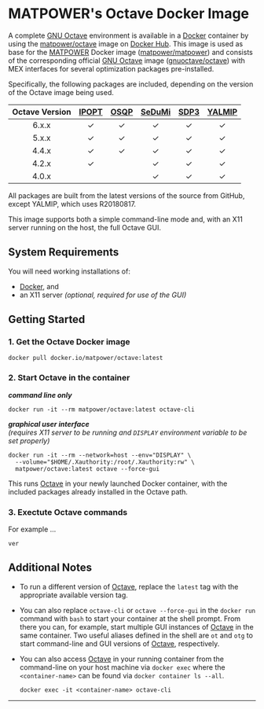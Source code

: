 MATPOWER's Octave Docker Image
==============================

A complete [GNU Octave][1] environment is available in a [Docker][2]
container by using the [matpower/octave][3] image on [Docker Hub][4].
This image is used as base for the [MATPOWER][5] Docker image
([matpower/matpower][6]) and consists of the corresponding official [GNU
Octave][1] image ([gnuoctave/octave][7]) with MEX interfaces for several
optimization packages pre-installed.

Specifically, the following packages are included, depending on the
version of the Octave image being used.

| Octave Version | [IPOPT][8] | [OSQP][9] | [SeDuMi][10] | [SDP3][11] | [YALMIP][12] |
| :------------: | :--------: | :-------: | :----------: | :--------: | :----------: |
|     6.x.x      |  &check;   |  &check;  |   &check;    |  &check;   |   &check;    |
|     5.x.x      |  &check;   |  &check;  |   &check;    |  &check;   |   &check;    |
|     4.4.x      |  &check;   |  &check;  |   &check;    |  &check;   |   &check;    |
|     4.2.x      |  &check;   |           |   &check;    |  &check;   |   &check;    |
|     4.0.x      |            |           |   &check;    |  &check;   |   &check;    |

All packages are built from the latest versions of the source from GitHub,
except YALMIP, which uses R20180817.

This image supports both a simple command-line mode and, with an X11
server running on the host, the full Octave GUI.


System Requirements
-------------------

You will need working installations of:
- [Docker][13], and
- an X11 server _(optional, required for use of the GUI)_


Getting Started
---------------

### 1. Get the Octave Docker image
```
docker pull docker.io/matpower/octave:latest
```

### 2. Start Octave in the container

**_command line only_**
```
docker run -it --rm matpower/octave:latest octave-cli
```

**_graphical user interface_**  
_(requires X11 server to be running and `DISPLAY` environment variable
to be set properly)_
```
docker run -it --rm --network=host --env="DISPLAY" \
  --volume="$HOME/.Xauthority:/root/.Xauthority:rw" \
  matpower/octave:latest octave --force-gui
```

This runs [Octave][1] in your newly launched Docker container, with
the included packages already installed in the Octave path.


### 3. Exectute Octave commands

For example ...
```
ver
```


Additional Notes
----------------

- To run a different version of [Octave][1], replace the `latest` tag
  with the appropriate available version tag.

- You can also replace `octave-cli` or `octave --force-gui` in the
  `docker run` command with `bash` to start your container at the shell
  prompt. From there you can, for example, start multiple GUI instances of
  [Octave][1] in the same container. Two useful aliases defined in the shell
  are `ot` and `otg` to start command-line and GUI versions of [Octave][1],
  respectively.

- You can also access [Octave][1] in your running container from the
  command-line on your host machine via `docker exec` where the
  `<container-name>` can be found via `docker container ls --all`.
  ```
  docker exec -it <container-name> octave-cli
  ```


---

[1]: https://octave.org
[2]: https://www.docker.com
[3]: https://hub.docker.com/r/matpower/octave
[4]: https://hub.docker.com/
[5]: https://matpower.org
[6]: https://hub.docker.com/r/matpower/matpower
[7]: https://hub.docker.com/r/gnuoctave/octave
[8]: https://coin-or.github.io/Ipopt/
[9]: https://osqp.org
[10]: https://github.com/sqlp/sedumi
[11]: https://github.com/sqlp/sdpt3
[12]: https://yalmip.github.io
[13]: https://www.docker.com/products/docker-desktop
